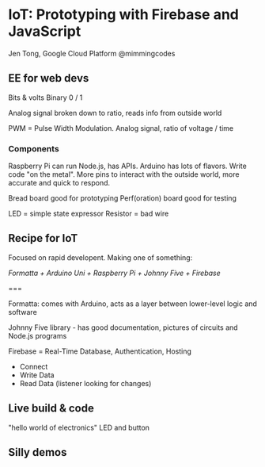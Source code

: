 # IoT: Prototyping with Firebase and JavaScript

Jen Tong, Google Cloud Platform
@mimmingcodes


## EE for web devs

Bits & volts
Binary 0 / 1

Analog signal broken down to ratio, reads info from outside world

PWM = Pulse Width Modulation. Analog signal, ratio of voltage / time


### Components

Raspberry Pi can run Node.js, has APIs.
Arduino has lots of flavors. Write code "on the metal". More pins to interact with the outside world, more accurate and quick to respond.

Bread board good for prototyping
Perf(oration) board good for testing

LED = simple state expressor
Resistor = bad wire


## Recipe for IoT

Focused on rapid developent. Making one of something:

*Formatta + Arduino Uni + Raspberry Pi + Johnny Five + Firebase*

===

Formatta: comes with Arduino, acts as a layer between lower-level logic and software

Johnny Five library - has good documentation, pictures of circuits and Node.js programs

Firebase = Real-Time Database, Authentication, Hosting
- Connect
- Write Data
- Read Data (listener looking for changes)


## Live build & code

"hello world of electronics" LED and button


## Silly demos

